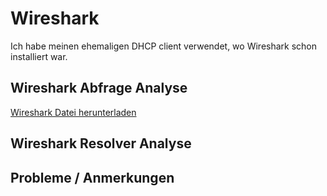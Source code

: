# Wireshark
Ich habe meinen ehemaligen DHCP client verwendet, wo Wireshark schon installiert war.
## Wireshark Abfrage Analyse
[Wireshark Datei herunterladen](../downloadable/dns.pcapng)
## Wireshark Resolver Analyse
## Probleme / Anmerkungen
